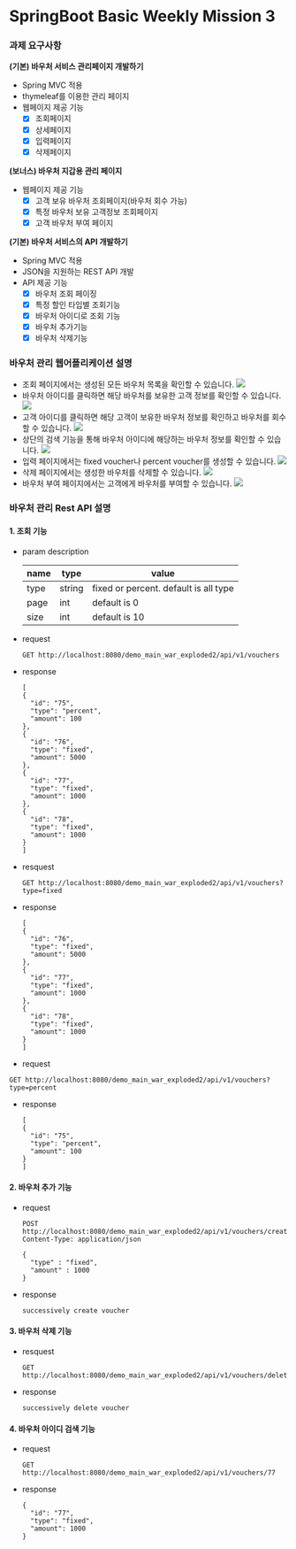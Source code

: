 # SpringBoot Basic Weekly Mission 3
### 과제 요구사항

**(기본) 바우처 서비스 관리페이지 개발하기**

- Spring MVC 적용
- thymeleaf를 이용한 관리 페이지
- 웹페이지 제공 기능 
  - [x]  조회페이지
  - [x]  상세페이지
  - [x]  입력페이지
  - [x]  삭제페이지

**(보너스) 바우처 지갑용 관리 페이지**
- 웹페이지 제공 기능
    - [x]  고객 보유 바우처 조회페이지(바우처 회수 가능)
    - [x]  특정 바우처 보유 고객정보 조회페이지
    - [x]  고객 바우처 부여 페이지
  
**(기본) 바우처 서비스의 API 개발하기**

- Spring MVC 적용
- JSON을 지원하는 REST API 개발
- API 제공 기능
  - [x]  바우처 조회 페이징
  - [x]  특정 할인 타입별 조회기능
  - [x]  바우처 아이디로 조회 기능
  - [x]  바우처 추가기능
  - [x]  바우처 삭제기능
  
### **바우처 관리 웹어플리케이션 설명**
- 조회 페이지에서는 생성된 모든 바우처 목록을 확인할 수 있습니다.
  ![](https://velog.velcdn.com/images/y005/post/0cd89797-04c0-44d3-abb8-93e34817a856/image.png)
- 바우처 아이디를 클릭하면 해당 바우처를 보유한 고객 정보를 확인할 수 있습니다.
  ![](https://velog.velcdn.com/images/y005/post/4a4ba09a-2911-41aa-9a68-955a34929ded/image.png)
- 고객 아이디를 클릭하면 해당 고객이 보유한 바우처 정보를 확인하고 바우처를 회수할 수 있습니다.
  ![](https://velog.velcdn.com/images/y005/post/9227b07d-8935-47de-87ca-4372984d7fe5/image.png)
- 상단의 검색 기능을 통해 바우처 아이디에 해당하는 바우처 정보를 확인할 수 있습니다.
  ![](https://velog.velcdn.com/images/y005/post/086eb6d3-9343-4e40-95c7-cd7f86596179/image.png)
- 입력 페이지에서는 fixed voucher나 percent voucher를 생성할 수 있습니다.
  ![](https://velog.velcdn.com/images/y005/post/64c5a75c-2dc1-4e37-8ed2-b75e27d5d40a/image.png)
- 삭제 페이지에서는 생성한 바우처를 삭제할 수 있습니다.
  ![](https://velog.velcdn.com/images/y005/post/55a4389f-f31b-475d-8f8e-ff02a6b108ef/image.png)
- 바우처 부여 페이지에서는 고객에게 바우처를 부여할 수 있습니다.
  ![](https://velog.velcdn.com/images/y005/post/370a23c9-5a1a-4ba1-9fd8-b75c6df369c5/image.png)

### **바우처 관리 Rest API 설명**
#### 1. 조회 기능
- param description

  |name| type   | value                                 |
    |--------|---------------------------------------|--------------|
    | type | string | fixed or percent. default is all type |
    | page | int    | default is 0                          |
    | size | int    | default is 10                         |

- request
  ```
  GET http://localhost:8080/demo_main_war_exploded2/api/v1/vouchers
  ```
- response
  ```
  [
  {
    "id": "75",
    "type": "percent",
    "amount": 100
  },
  {
    "id": "76",
    "type": "fixed",
    "amount": 5000
  },
  {
    "id": "77",
    "type": "fixed",
    "amount": 1000
  },
  {
    "id": "78",
    "type": "fixed",
    "amount": 1000
  }
  ]
  ```

- resquest
  ```
  GET http://localhost:8080/demo_main_war_exploded2/api/v1/vouchers?type=fixed
  ```
- response
  ```
  [
  {
    "id": "76",
    "type": "fixed",
    "amount": 5000
  },
  {
    "id": "77",
    "type": "fixed",
    "amount": 1000
  },
  {
    "id": "78",
    "type": "fixed",
    "amount": 1000
  }
  ]
  ```
 - request
  ```
  GET http://localhost:8080/demo_main_war_exploded2/api/v1/vouchers?type=percent
  ```
- response
  ```
  [
  {
    "id": "75",
    "type": "percent",
    "amount": 100
  }
  ]
  ``` 

#### 2. 바우처 추가 기능

  - request
    ```
    POST http://localhost:8080/demo_main_war_exploded2/api/v1/vouchers/create
    Content-Type: application/json
    
    {
      "type" : "fixed",
      "amount" : 1000 
    }
    ```

- response
  ```
  successively create voucher
  ```
  
#### 3. 바우처 삭제 기능

  - resquest
    ```
    GET http://localhost:8080/demo_main_war_exploded2/api/v1/vouchers/delete/75
    ```
  - response
    ```
    successively delete voucher
    ```
    
#### 4. 바우처 아이디 검색 기능

  - request
    ```
    GET http://localhost:8080/demo_main_war_exploded2/api/v1/vouchers/77

    ```
  - response
    ```
    {
      "id": "77",
      "type": "fixed",
      "amount": 1000
    }
    ```